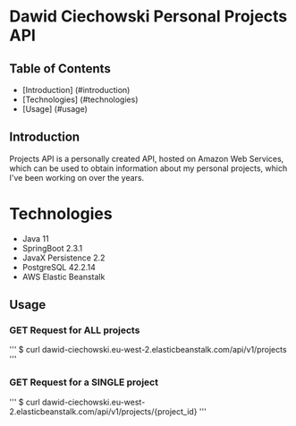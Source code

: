 # Dawid Ciechowski Personal Projects API

## Table of Contents

* [Introduction] (#introduction)
* [Technologies] (#technologies)
* [Usage] (#usage)

## Introduction

Projects API is a personally created API, hosted on Amazon Web Services, which can be used to obtain information about
my personal projects, which I've been working on over the years. 

# Technologies

- Java 11
- SpringBoot 2.3.1
- JavaX Persistence 2.2
- PostgreSQL 42.2.14
- AWS Elastic Beanstalk

## Usage

### GET Request for ALL projects

'''
$ curl dawid-ciechowski.eu-west-2.elasticbeanstalk.com/api/v1/projects
'''

### GET Request for a SINGLE project

'''
$ curl dawid-ciechowski.eu-west-2.elasticbeanstalk.com/api/v1/projects/{project_id}
'''

